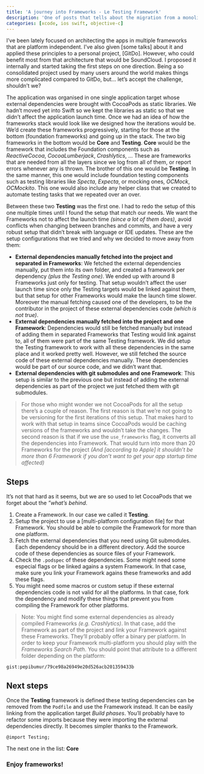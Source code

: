 ```yaml
---
title: 'A journey into Frameworks - Le Testing Framework'
description: 'One of posts that tells about the migration from a monolithic architecture based in single target to have multiple reusable Frameworks.'
categories: [xcode, ios swift, objective-c]
---
```


I’ve been lately focused on architecting the apps in multiple frameworks that are platform independent. I’ve also given [some talks] about it and applied these principles to a personal project, [GitDo]. However, who could benefit most from that architecture that would be SoundCloud. I proposed it internally and started taking the first steps on one direction. Being a so consolidated project used by many users around the world makes things more complicated compared to GitDo, but… let’s accept the challenge, shouldn’t we?

The application was organised in one single application target whose external dependencies were brought with CocoaPods as static libraries. We hadn’t moved yet into Swift so we kept the libraries as static so that we didn’t affect the application launch time. Once we had an idea of how the frameworks stack would look like we designed how the iterations would be. We’d create these frameworks progressively, starting for those at the bottom (foundation frameworks) and going up in the stack. The two big frameworks in the bottom would be **Core** and **Testing**. **Core** would be the framework that includes the Foundation components such as _ReactiveCocoa_, _CocoaLumberjack_, _Crashlytics_, … These are frameworks that are needed from all the layers since we log from all of them, or report errors whenever any is thrown. The brother of this one would be **Testing**. In the same manner, this one would include foundation testing components such as testing libraries like _Specta_, _Expecta_, or mocking ones, _OCMock_, _OCMockito_. This one would also include any helper class that we created to automate testing tasks that we repeated over an over.

Between these two **Testing** was the first one. I had to redo the setup of this one multiple times until I found the setup that match our needs. We want the Frameworks not to affect the launch time _(since a lot of them does)_, avoid conflicts when changing between branches and commits, and have a very robust setup that didn’t break with language or IDE updates. These are the setup configurations that we tried and why we decided to move away from them:

- **External dependencies manually fetched into the project and separated in Frameworks**: We fetched the external dependencies manually, put them into its own folder, and created a framework per dependency _(plus the Testing one)_. We ended up with around 8 Frameworks just only for testing. That setup wouldn’t affect the user launch time since only the Testing targets would be linked against them, but that setup for other Frameworks would make the launch time slower. Moreover the manual fetching caused one of the developers, to be the contributor in the project of these external dependencies code _(which is not true)_.
- **External dependencies manually fetched into the project and one Framework**: Dependencies would still be fetched manually but instead of adding them in separated Frameworks that Testing would link against to, all of them were part of the same Testing framework. We did setup the Testing framework to work with all these dependencies in the same place and it worked pretty well. However, we still fetched the source code of these external dependencies manually. These dependencies would be part of our source code, and we didn’t want that.
- **External dependencies with git submodules and one Framework**: This setup is similar to the previous one but instead of adding the external dependencies as part of the project we just fetched them with git submodules.

> For those who might wonder we not CocoaPods for all the setup there’s a couple of reason. The first reason is that we’re not going to be versioning for the first iterations of this setup. That makes hard to work with that setup in teams since CocoaPods would be caching versions of the frameworks and wouldn’t take the changes. The second reason is that if we use the `use_frameworks` flag, it converts all the dependencies into Framework. That would turn into more than 20 Frameworks for the project _(And [according to Apple] it shouldn’t be more than 6 Framework if you don’t want to get your app startup time affected)_

## Steps

It’s not that hard as it seems, but we are so used to let CocoaPods that we forget about the _”what’s behind_.

1. Create a Framework. In our case we called it **Testing**.
2. Setup the project to use a [multi-platform configuration file] for that Framework. You should be able to compile the Framework for more than one platform.
3. Fetch the external dependencies that you need using Git submodules. Each dependency should be in a different directory. Add the source code of these dependencies as source files of your Framework.
4. Check the `.podspec` of these dependencies. Some might need some especial flags or be linked agains a system Framework. In that case, make sure you link your Framework agains these frameworks and add these flags.
5. You might need some macros or custom setup if these external dependencies code is not valid for all the platforms. In that case, fork the dependency and modify these things that prevent you from compiling the Framework for other platforms.

> Note: You might find some external dependencies as already compiled Frameworks _(e.g. Crashlytics)_. In that case, add the Framework as part of the project and link your Framework against these Frameworks. They’ll probably offer a binary per platform. In order to keep your Framework multi-platform you should play with the _Frameworks Search Path_. You should point that attribute to a different folder depending on the platform:

`gist:pepibumur/79ce98a26949e20d526acb201359433b`

## Next steps

Once the **Testing** framework is defined these testing dependencies can be removed from the `Podfile` and use the Framework instead. It can be easily linking from the application target _Build phases_. You’ll probably have to refactor some imports because they were importing the external dependencies directly. It becomes simpler thanks to the Framework.

```language-objc
@import Testing;
```

The next one in the list: **Core**

### Enjoy frameworks!
